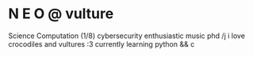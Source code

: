 # N E O @ vulture

 Science Computation (1/8)
 cybersecurity enthusiastic
 music phd /j
 i love crocodiles and vultures :3
 currently learning python && c



